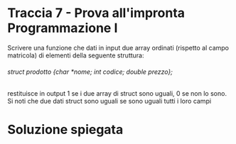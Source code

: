 # Traccia 7 - Prova all'impronta Programmazione I #

Scrivere una funzione che dati in input due array ordinati (rispetto al campo matricola) di elementi della seguente struttura:

###### struct prodotto {char *nome; int codice; double prezzo}; ######

restituisce in output 1 se i due array di struct sono uguali, 0 se non lo sono. Si noti che due dati struct sono uguali se sono uguali tutti i loro campi

# Soluzione spiegata #
